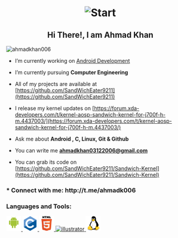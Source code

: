 <h1>
  <div><center>
    <img src="https://encrypted-tbn0.gstatic.com/images?q=tbn:ANd9GcRAfpbfr2NztE2z4j9M_6-xs-Xmje4JYTXhcpa2fLlkhA&usqp=CAU&ec=48665701" alt="Start" height="214" width="626">
  </center></div>
</h1>
<h2 align="center">Hi There!, I am Ahmad Khan</h2>


<p align="left"> <img src="https://komarev.com/ghpvc/?username=ahmadkhan006&label=Profile%20views&color=0e75b6&style=flat" alt="ahmadkhan006" /> </p>

- I’m currently working on [Android Development](https://forum.xda-developers.com/t/kernel-aosp-sandwich-kernel-for-j700f-h-m.4437003/)

- I’m currently pursuing **Computer Engineering**

- All of my projects are available at [https://github.com/SandWichEater9211](https://github.com/SandWichEater9211)

- I release my kernel updates on [https://forum.xda-developers.com/t/kernel-aosp-sandwich-kernel-for-j700f-h-m.4437003/](https://forum.xda-developers.com/t/kernel-aosp-sandwich-kernel-for-j700f-h-m.4437003/)

- Ask me about **Android , C, Linux, Git & Github**

- You can write me **ahmadkhan03122006@gmail.com**

- You can grab its code on [https://github.com/SandWichEater9211/Sandwich-Kernel](https://github.com/SandWichEater9211/Sandwich-Kernel)

<h3 align="left">* Connect with me: http://t.me/ahmadk006</h3>
<p align="left">
</p>

<h3 align="left">Languages and Tools:</h3>
<p align="left"> <a href="https://developer.android.com" target="_blank" rel="noreferrer"> <img src="https://raw.githubusercontent.com/devicons/devicon/master/icons/android/android-original-wordmark.svg" alt="android" width="40" height="40"/> </a> <a href="https://www.cprogramming.com/" target="_blank" rel="noreferrer"> <img src="https://raw.githubusercontent.com/devicons/devicon/master/icons/c/c-original.svg" alt="c" width="40" height="40"/> </a> <a href="https://www.w3.org/html/" target="_blank" rel="noreferrer"> <img src="https://raw.githubusercontent.com/devicons/devicon/master/icons/html5/html5-original-wordmark.svg" alt="html5" width="40" height="40"/> </a> <a href="https://www.adobe.com/in/products/illustrator.html" target="_blank" rel="noreferrer"> <img src="https://www.vectorlogo.zone/logos/adobe_illustrator/adobe_illustrator-icon.svg" alt="illustrator" width="40" height="40"/> </a> <a href="https://www.linux.org/" target="_blank" rel="noreferrer"> <img src="https://raw.githubusercontent.com/devicons/devicon/master/icons/linux/linux-original.svg" alt="linux" width="40" height="40"/> </a> 




